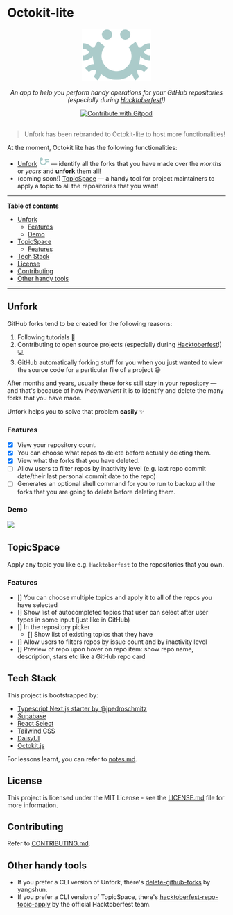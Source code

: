 <h1>Octokit-lite</h1>
<div align='center'>
  <div>
    <img width='160' src='public/logo.png' />
    <p><i>An app to help you perform handy operations for your GitHub repositories (especially during <a href="https://hacktoberfest.com/">Hacktoberfest</a>!)</i></p>
  </div>
  <a href="https://gitpod.io/github.com/lyqht/Octokit-lite/">
    <img
      src="https://img.shields.io/badge/Contribute%20with-Gitpod-908a85?logo=gitpod"
      alt="Contribute with Gitpod"
    />
  </a>
</div>

<br />

> Unfork has been rebranded to Octokit-lite to host more functionalities!


At the moment, Octokit lite has the following functionalities:
- [Unfork](#unfork)  <img width='24' src='public/unfork_logo.png' /> — identify all the forks that you have made over the _months_ or _years_ and **unfork** them all!
- (coming soon!) [TopicSpace](#topicspace) — a handy tool for project maintainers to apply a topic to all the repositories that you want!


---

**Table of contents**
- [Unfork](#unfork)
  - [Features](#features)
  - [Demo](#demo)
- [TopicSpace](#topicspace)
  - [Features](#features-1)
- [Tech Stack](#tech-stack)
- [License](#license)
- [Contributing](#contributing)
- [Other handy tools](#other-handy-tools)

---


## Unfork

GitHub forks tend to be created for the following reasons:
1. Following tutorials 📖
1. Contributing to open source projects (especially during [Hacktoberfest](https://hacktoberfest.com/)!) 💻
1. GitHub automatically forking stuff for you when you just wanted to view the source code for a particular file of a project 😆

After months and years, usually these forks still stay in your repository — and that's because of how _inconvenient_ it is to identify and delete the many forks that you have made.

Unfork helps you to solve that problem **easily** ✨

### Features

- [x] View your repository count.
- [x] You can choose what repos to delete before actually deleting them.
- [x] View what the forks that you have deleted.
- [ ] Allow users to filter repos by inactivity level (e.g. last repo commit date/their last personal commit date to the repo)
- [ ] Generates an optional shell command for you to run to backup all the forks that you are going to delete before deleting them.

### Demo

![](demo.gif)

## TopicSpace

Apply any topic you like e.g. `Hacktoberfest` to the repositories that you own.

### Features
 
- [] You can choose multiple topics and apply it to all of the repos you have selected
- [] Show list of autocompleted topics that user can select after user types in some input (just like in GitHub)
- [] In the repository picker
  - [] Show list of existing topics that they have
- [] Allow users to filters repos by issue count and by inactivity level
- [] Preview of repo upon hover on repo item: show repo name, description, stars etc like a GitHub repo card

## Tech Stack

This project is bootstrapped by:
- [Typescript Next.js starter by @jpedroschmitz](https://github.com/jpedroschmitz/typescript-nextjs-starter)
- [Supabase](https://github.com/supabase/supabase/)
- [React Select](https://react-select.com/)
- [Tailwind CSS](https://tailwindcss.com/)
- [DaisyUI](https://github.com/saadeghi/daisyui)
- [Octokit.js](https://github.com/octokit/octokit.js/)

For lessons learnt, you can refer to [notes.md](notes.md).

## License

This project is licensed under the MIT License - see the [LICENSE.md](LICENSE.md) file for more information.

## Contributing

Refer to [CONTRIBUTING.md](CONTRIBUTING.md).

## Other handy tools

- If you prefer a CLI version of Unfork, there's [delete-github-forks](https://github.com/yangshun/delete-github-forks) by yangshun.
- If you prefer a CLI version of TopicSpace, there's [hacktoberfest-repo-topic-apply](https://github.com/Hacktoberfest/hacktoberfest-repo-topic-apply) by the official Hacktoberfest team.
